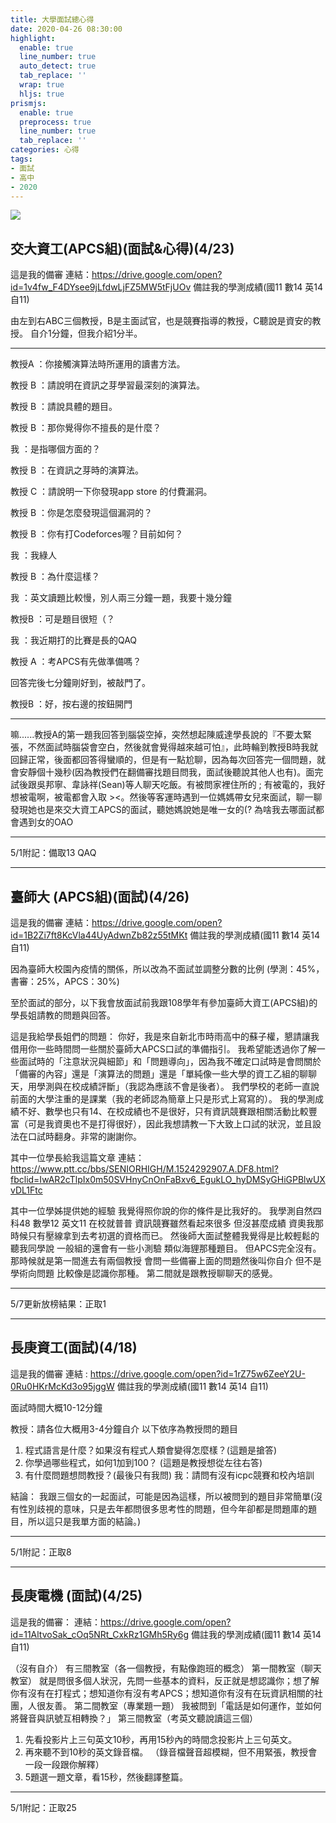 ```yaml
---
title: 大學面試總心得
date: 2020-04-26 08:30:00
highlight:
  enable: true
  line_number: true
  auto_detect: true
  tab_replace: ''
  wrap: true
  hljs: true
prismjs:
  enable: true
  preprocess: true
  line_number: true
  tab_replace: ''
categories: 心得
tags: 
- 面試
- 高中
- 2020
---
```


![](https://i.imgur.com/IeHQ56h.jpg)

## 交大資工(APCS組)(面試&心得)(4/23)
這是我的備審
連結：https://drive.google.com/open?id=1v4fw_F4DYsee9jLfdwLjFZ5MW5tFjUOv
備註我的學測成績(國11 數14 英14 自11)

由左到右ABC三個教授，B是主面試官，也是競賽指導的教授，C聽說是資安的教授。
自介1分鐘，但我介紹1分半。

---
教授A ：你接觸演算法時所運用的讀書方法。

教授 B ：請說明在資訊之芽學習最深刻的演算法。

教授 B ：請說具體的題目。

教授 B ：那你覺得你不擅長的是什麼？

我        ：是指哪個方面的？

教授 B ：在資訊之芽時的演算法。

教授 C ：請說明一下你發現app store 的付費漏洞。

教授 B ：你是怎麼發現這個漏洞的？

教授 B ：你有打Codeforces喔？目前如何？

我         ：我綠人

教授 B ：為什麼這樣？

我         ：英文讀題比較慢，別人兩三分鐘一題，我要十幾分鐘

教授B  ：可是題目很短（？

我         ：我近期打的比賽是長的QAQ

教授 A ：考APCS有先做準備嗎？

回答完後七分鐘剛好到，被敲門了。

教授B  ：好，按右邊的按鈕開門

---

嘛......教授A的第一題我回答到腦袋空掉，突然想起陳威達學長說的『不要太緊張，不然面試時腦袋會空白，然後就會覺得越來越可怕』，此時輪到教授B時我就回歸正常，後面都回答得蠻順的，但是有一點尬聊，因為每次回答完一個問題，就會安靜個十幾秒(因為教授們在翻備審找題目問我，面試後聽說其他人也有)。面完試後跟吳邦寧、韋詠祥(Sean)等人聊天吃飯。有被問家裡住所的 ; 有被電的，我好想被電啊，被電都會入取 ><。然後等客運時遇到一位媽媽帶女兒來面試，聊一聊發現她也是來交大資工APCS的面試，聽她媽說她是唯一女的(? 為啥我去哪面試都會遇到女的OAO

---
5/1附記：備取13 QAQ

---

## 臺師大 (APCS組)(面試)(4/26)
這是我的備審
連結：https://drive.google.com/open?id=1B2Zi7ft8KcVla44UyAdwnZb82z55tMKt
備註我的學測成績(國11 數14 英14 自11)

因為臺師大校園內疫情的關係，所以改為不面試並調整分數的比例
(學測：45%，書審：25%，APCS：30%)

至於面試的部分，以下我會放面試前我跟108學年有參加臺師大資工(APCS組)的學長姐請教的問題與回答。

這是我給學長姐們的問題：
       你好，我是來自新北市時雨高中的蘇子權，懇請讓我借用你一些時間問一些關於臺師大APCS口試的準備指引。
       我希望能透過你了解一些面試時的「注意狀況與細節」和「問題導向」，因為我不確定口試時是會問關於「備審的內容」還是「演算法的問題」還是「單純像一些大學的資工乙組的聊聊天，用學測與在校成績評斷」（我認為應該不會是後者）。
       我們學校的老師一直說前面的大學注重的是課業（我的老師認為簡章上只是形式上寫寫的）。
       我的學測成績不好、數學也只有14、在校成績也不是很好，只有資訊競賽跟相關活動比較豐富（可是我資奧也不是打得很好），因此我想請教一下大致上口試的狀況，並且設法在口試時翻身。非常的謝謝你。

其中一位學長給我這篇文章
連結：https://www.ptt.cc/bbs/SENIORHIGH/M.1524292907.A.DF8.html?fbclid=IwAR2cTlpIx0m50SVHnyCnOnFaBxv6_EgukLO_hyDMSyGHiGPBlwUXvDL1Ftc

其中一位學姊提供她的經驗
        我覺得照你說的你的條件是比我好的。
        我學測自然四科48 數學12 英文11 在校就普普 資訊競賽雖然看起來很多 但沒甚麼成績 資奧我那時候只有壓線拿到去考初選的資格而已。
        然後師大面試整體我覺得是比較輕鬆的 聽我同學說 一般組的還會有一些小測驗 類似海貍那種題目。
        但APCS完全沒有。
        那時候就是第一間進去有兩個教授 會問一些備審上面的問題然後叫你自介 但不是學術向問題 比較像是認識你那種。
        第二間就是跟教授聊聊天的感覺。
        
---
5/7更新放榜結果：正取1

---

## 長庚資工(面試)(4/18)
這是我的備審
連結 : https://drive.google.com/open?id=1rZ75w6ZeeY2U-0Ru0HKrMcKd3o95jggW
備註我的學測成績(國11 數14 英14 自11)

面試時間大概10-12分鐘

教授：請各位大概用3-4分鐘自介
以下依序為教授問的題目

1. 程式語言是什麼？如果沒有程式人類會變得怎麼樣？(這題是搶答)
2. 你學過哪些程式，如何1加到100？ (這題是教授想從左往右答)
3. 有什麼問題想問教授？(最後只有我問)
    我：請問有沒有icpc競賽和校內培訓

結論：
        我跟三個女的一起面試，可能是因為這樣，所以被問到的題目非常簡單(沒有性別歧視的意味，只是去年都問很多思考性的問題，但今年卻都是問題庫的題目，所以這只是我單方面的結論。)

---
5/1附記：正取8

---

## 長庚電機 (面試)(4/25)

這是我的備審：
連結：https://drive.google.com/open?id=11AltvoSak_cOq5NRt_CxkRz1GMh5Ry6g
備註我的學測成績(國11 數14 英14 自11)

（沒有自介）
有三間教室（各一個教授，有點像跑班的概念）
第一間教室（聊天教室）
就是問很多個人狀況，先問一些基本的資料，反正就是想認識你；想了解你有沒有在打程式；想知道你有沒有考APCS；想知道你有沒有在玩資訊相關的社團，人很友善。
第二間教室（專業題一題）
我被問到「電話是如何運作，並如何將聲音與訊號互相轉換？」
第三間教室（考英文聽說讀這三個）
1. 先看投影片上三句英文10秒，再用15秒內的時間念投影片上三句英文。
2. 再來聽不到10秒的英文錄音檔。
   （錄音檔聲音超模糊，但不用緊張，教授會一段一段跟你解釋）
3. 5題選一題文章，看15秒，然後翻譯整篇。

---
5/1附記：正取25

